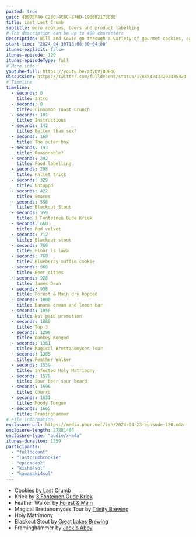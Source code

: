 ```yaml
---
posted: true
guid: 4B97BF40-C28C-4C8C-876D-1906B217BC8E
title: Last Last Crumb
subtitle: more cookies, beers and product labelling
# The description can be up to 400 characters
description: Will and Kevin go through a variety of gourmet cookies, each paired with a complementary beer. They critique flavors like lemon bar, peanut butter, and red velvet, discussing the balance of sweetness, texture, and overall enjoyment. Top picks include the chocolate chip and lemon bar cookies, while red velvet ranks lower. They highlight the importance of beer pairings in enhancing the cookie tasting experience.
start-time: "2024-04-30T18:00:00-04:00"
itunes-explicit: false
itunes-episode: 120
itunes-episodeType: full
# More info
youtube-full: https://youtu.be/advOVj0QEoQ
discussion: https://twitter.com/fulldecent/status/1788542433292435824
# Timeline
timeline:
  - seconds: 0
    title: Intro
  - seconds: 0
    title: Cinnamon Toast Crunch
  - seconds: 101
    title: Instructions
  - seconds: 142
    title: Better than sex?
  - seconds: 169
    title: The outer box
  - seconds: 193
    title: Reasonable?
  - seconds: 292
    title: Food labelling
  - seconds: 298
    title: Pallet trick
  - seconds: 329
    title: Untappd
  - seconds: 422
    title: Smores
  - seconds: 550
    title: Blackout Stout
  - seconds: 559
    title: 3 Fonteinen Oude Kriek
  - seconds: 660
    title: Red velvet
  - seconds: 712
    title: Blackout stout
  - seconds: 759
    title: Floor is lava
  - seconds: 760
    title: Blueberry muffin cookie
  - seconds: 868
    title: Beer cities
  - seconds: 928
    title: James Dean
  - seconds: 938
    title: Forest & Main dry hopped
  - seconds: 1000
    title: Banana cream and lemon bar
  - seconds: 1056
    title: Not paid promotion
  - seconds: 1089
    title: Top 3
  - seconds: 1299
    title: Donkey Konged
  - seconds: 1361
    title: Magical Brettanomyces Tour
  - seconds: 1385
    title: Feather Walker
  - seconds: 1539
    title: Infected Holy Matrimony
  - seconds: 1579
    title: Sour beer sour beard
  - seconds: 1596
    title: Churro
  - seconds: 1631
    title: Moody Tongue
  - seconds: 1665
    title: Framinghammer
# File information
enclosure-url: https://media.phor.net/csh/2024-04-23-episode-120.m4a
enclosure-length: 27881466
enclosure-type: "audio/x-m4a"
itunes-duration: 1359
participants:
  - "fulldecent"
  - "lastcrumbcookie"
  - "epicsdao2"
  - "kishi4sol"
  - "kawasaki4sol"
---
```


- Cookies by [Last Crumb](https://twitter.com/lastcrumbcookie)
- Kriek by [3 Fonteinen Oude Kriek](https://twitter.com/3fonteinen)
- Feather Walker by [Forest & Main](https://twitter.com/forestandmain)
- Magical Brettanomyces Tour by [Trinity Brewing](https://twitter.com/trinitybrewco)
- Holy Matrimony
- Blackout Stout by [Great Lakes Brewing](https://twitter.com/GLBC_Cleveland)
- Framinghammer by [Jack's Abby](https://twitter.com/jacksabbycraftlagers)

<!--end of quick notes-->
